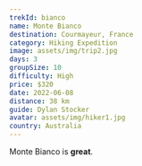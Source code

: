 ```yaml
---
trekId: bianco
name: Monte Bianco
destination: Courmayeur, France
category: Hiking Expedition
image: assets/img/trip2.jpg
days: 3
groupSize: 10
difficulty: High
price: $320
date: 2022-06-08
distance: 38 km
guide: Dylan Stocker
avatar: assets/img/hiker1.jpg
country: Australia
---
```


Monte Bianco is **great**.

